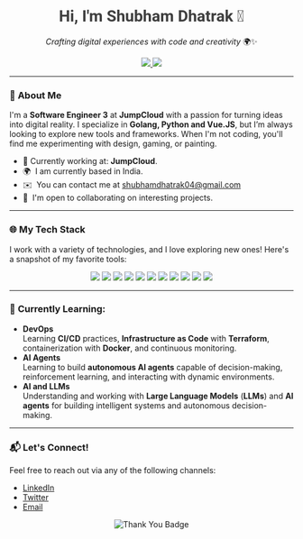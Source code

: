 <h1 align="center">
  <span style="font-family: 'Roboto', sans-serif; font-weight: 600; color: #3f3f3f;">Hi, I'm Shubham Dhatrak 👋</span>
</h1>

<p align="center">
  <em>Crafting digital experiences with code and creativity </em> 🌍✨
</p>

<p align="center">
  <a href="https://www.linkedin.com/in/shubhamdhatrak">
    <img src="https://img.shields.io/badge/LinkedIn-%230A66C2?logo=linkedin&logoColor=white&style=for-the-badge" />
  </a>
  <a href="https://twitter.com/shubhamdhatrak_">
    <img src="https://img.shields.io/badge/Twitter-%231DA1F2?logo=twitter&logoColor=white&style=for-the-badge" />
  </a>
</p>

---

### 🎨 **About Me**

I'm a **Software Engineer 3** at **JumpCloud** with a passion for turning ideas into digital reality. I specialize in **Golang, Python and Vue.JS**, but I’m always looking to explore new tools and frameworks. When I'm not coding, you'll find me experimenting with design, gaming, or painting.

- 🔭 Currently working at: **JumpCloud**.
- 🌍  I am currently based in India.
- ✉️  You can contact me at [shubhamdhatrak04@gmail.com](mailto:shubhamdhatrak04@gmail.com)
- 🤝  I'm open to collaborating on interesting projects.

---

### 🌐 **My Tech Stack**

I work with a variety of technologies, and I love exploring new ones! Here's a snapshot of my favorite tools:

<p align="center">
  <img src="https://img.shields.io/badge/Golang-00ADD8?logo=go&logoColor=white&style=flat-square" />
  <img src="https://img.shields.io/badge/Python-3776AB?logo=python&logoColor=white&style=flat-square" />
  <img src="https://img.shields.io/badge/Java-007396?logo=java&logoColor=white&style=flat-square" />
  <img src="https://img.shields.io/badge/PostgreSQL-4169E1?logo=postgresql&logoColor=white&style=flat-square" />
  <img src="https://img.shields.io/badge/Vue.js-4FC08D?logo=vue.js&logoColor=white&style=flat-square" />
  <img src="https://img.shields.io/badge/gRPC-7A7A7A?logo=grpc&logoColor=white&style=flat-square" />
  <img src="https://img.shields.io/badge/REST-25D366?logo=rest&logoColor=white&style=flat-square" />
  <img src="https://img.shields.io/badge/WebRTC-FF6F00?logo=webrtc&logoColor=white&style=flat-square" />
  <img src="https://img.shields.io/badge/Terraform-623CE4?logo=terraform&logoColor=white&style=flat-square" />
  <img src="https://img.shields.io/badge/AWS-232F3E?logo=amazonaws&logoColor=white&style=flat-square" />
  <img src="https://img.shields.io/badge/Figma-F24E1E?logo=figma&logoColor=white&style=flat-square" />
</p>

---

### 🌱 **Currently Learning:**

- **DevOps**  
  Learning **CI/CD** practices, **Infrastructure as Code** with **Terraform**, containerization with **Docker**, and continuous monitoring.
- **AI Agents**  
  Learning to build **autonomous AI agents** capable of decision-making, reinforcement learning, and interacting with dynamic environments.
- **AI and LLMs**  
  Understanding and working with **Large Language Models** (**LLMs**) and **AI agents** for building intelligent systems and autonomous decision-making.

---

### 📬 **Let's Connect!**

Feel free to reach out via any of the following channels:

- [LinkedIn](https://www.linkedin.com/in/shubhamdhatrak)
- [Twitter](https://twitter.com/shubhamdhatrak_)
- [Email](mailto:shubhamdhatrak04@example.com)

<p align="center">
  <img src="https://img.shields.io/badge/Thanks_for_visiting-%230A66C2?logo=github&logoColor=white&style=for-the-badge" alt="Thank You Badge" />
</p>

